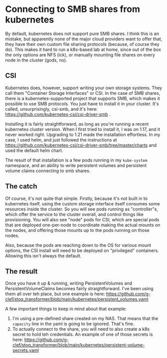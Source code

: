 # Connecting to SMB shares from kubernetes

By default, kubernetes does not support pure SMB shares. I think this is an mistake, but apparently none 
of the major cloud providers want to offer that, they have their own custom file sharing protocols (because, of 
course they do). This makes it hard to run a k8s-based lab at home, since out of the box the only options are 
NFS (ick), or manually mounting file shares on every node in the cluster (gods, no). 

## CSI

Kubernetes does, however, support writing your own storage systems. They call them "Container Storage Interfaces" or
CSI. In the case of SMB shares, there is a kubernetes-supported project that supports SMB, which makes it possible
to use SMB protocols. You just have to install it in your cluster. It's called, unsurprisingly, csi-smb, and it's here:
https://github.com/kubernetes-csi/csi-driver-smb . 

Installing it is fairly straightforward, as long as you're running a recent kubernetes cluster version. When I 
first tried to install it, I was on 1.17, and it never worked right. Upgrading to 1.21 made the installation
effortless. In my case, I used helm, and just followed the instructions at https://github.com/kubernetes-csi/csi-driver-smb/tree/master/charts
and used the default helm chart. 

The result of that installation is a few pods running in my `kube-system` namespace, and an ability to 
write persistent volumes and persistent volume claims connecting to smb shares.

## The catch

Of course, it's not quite that simple. Firstly, because it's not built in to kubernetes itself, using the 
custom storage interface itself consumes some resources inside the cluster. So you will see pods running as
"controller"s, which offer the service to the cluster overall, and control things like provisioning. You 
will also see "node" pods for CSI, which are special pods that are deployed one-per-node to coordinate 
making the actual mounts on the nodes, and offering those mounts up to the pods running on those nodes.

Also, because the pods are reaching down to the OS for various mount options, the CSI install will need to 
be deployed on "privileged" containers. Allowing this isn't always the default.

## The result

Once you have it up & running, writing PersistentVolumes and PersistentVolumeClaims becomes fairly straightforward.
I've been using them all over teh place, but one example is here: https://github.com/g-clef/stoq_transformer/blob/main/kubernetes/persistent_volumes.yaml

A few important things to keep in mind about that example: 
 1) I'm using a pre-defined share created on my NAS. That means that the `capacity` line in the yaml is going to be ignored. That's fine.
 2) To actually connect to the share, you will need to also create a k8s secret to hold teh credentials. An example of one of those secrets is here: https://github.com/g-clef/stoq_transformer/blob/main/kubernetes/persistent-volume-secrets.yaml


